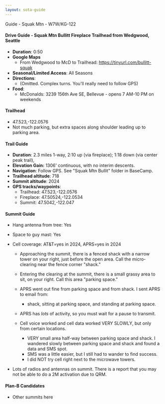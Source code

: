 ```yaml
---
layout: sota-guide
---
```

Guide - Squak Mtn - W7W/KG-122

#### Drive Guide - Squak Mtn Bullitt Fireplace Trailhead from Wedgwood, Seattle

* **Duration**: 0:50
* **Google Maps** 
    * From Wedgwood to McD to Trailhead: https://tinyurl.com/bullitt-squak
* **Seasonal/Limited Access**: All Seasons
* **Directions**:
    * (Omitted. Complex turns. You'll really need to follow GPS)
* **Food**: 
    * McDonalds: 3239 156th Ave SE, Bellevue - opens 7 AM-10 PM on weekends

#### Trailhead

* 47.523,-122.0576
* Not much parking, but extra spaces along shoulder leading up to parking area.

#### Trail Guide

* **Duration**: 2.3 miles 1-way, 2:10 up (via fireplace); 1:18 down (via center peak trail), 
* **Elevation Gain:** 1306' continuous, with no interim descents.
* **Navigation**: Follow GPS. See "Squak Mtn Bullit" folder in BaseCamp.
* **Trailhead altitude**: 718
* **Summit altitude**: 2024
* **GPS tracks/waypoints**:
    * Trailhead: 47.523,-122.0576
    * Fireplace: 47.50524,-122.0534
    * Summit: 47.5042,-122.047

#### Summit Guide

* Hang antenna from tree: Yes
* Space to guy mast: Yes
* Cell coverage: AT&T=yes in 2024, APRS=yes in 2024
    * Approaching the summit, there is a fenced shack with a narrow tower on your right, just before the open area.  Call the micro-clearing near the fence corner "shack."
    * Entering the clearing at the summit, there is a small grassy area to sit, on your right. Call this area "parking space."
    * APRS went out fine from parking space and from shack. I sent APRS to email from:
        * shack, sitting at parking space, and standing at parking space.

    * APRS has *lots* of activity, so you must wait for a pause to transmit.
    * Cell voice worked and cell data worked VERY SLOWLY, but only from certain locations.
        * VERY small area half-way between parking space and shack. I wandered slowly between parking space and shack and found a data and SMS spot.
        * SMS was a little easier, but I still had to wander to find success.
        * I did NOT try cell right next to the microwave towers.

* Lots of radios and antennas on summit. There is a report that you may not be able to do a 2M activation due to QRM.

#### Plan-B Candidates

* Other summits here

